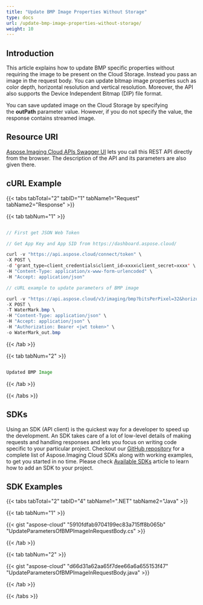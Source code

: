 ```yaml
---
title: "Update BMP Image Properties Without Storage"
type: docs
url: /update-bmp-image-properties-without-storage/
weight: 10
---
```


## **Introduction**
This article explains how to update BMP specific properties without requiring the image to be present on the Cloud Storage. Instead you pass an image in the request body. You can update bitmap image properties such as color depth, horizontal resolution and vertical resolution. Moreover, the API also supports the Device Independent Bitmap (DIP) file format.

You can save updated image on the Cloud Storage by specifying the **outPath** parameter value. However, if you do not specify the value, the response contains streamed image.
## **Resource URI**
[Aspose.Imaging Cloud APIs Swagger UI](https://apireference.aspose.cloud/imaging/#/Bmp/CreateModifiedBmp) lets you call this REST API directly from the browser. The description of the API and its parameters are also given there.
## **cURL Example**
{{< tabs tabTotal="2" tabID="1" tabName1="Request" tabName2="Response" >}}

{{< tab tabNum="1" >}}

```java

// First get JSON Web Token

// Get App Key and App SID from https://dashboard.aspose.cloud/

curl -v "https://api.aspose.cloud/connect/token" \
-X POST \
-d 'grant_type=client_credentials&client_id=xxxx&client_secret=xxxx' \
-H "Content-Type: application/x-www-form-urlencoded" \
-H "Accept: application/json"

// cURL example to update parameters of BMP image

curl -v "https://api.aspose.cloud/v3/imaging/bmp?bitsPerPixel=32&horizontalResolution=300&verticalResolution=300" \
-X POST \
-T WaterMark.bmp \
-H "Content-Type: application/json" \
-H "Accept: application/json" \
-H "Authorization: Bearer <jwt token>" \
-o WaterMark_out.bmp

```

{{< /tab >}}

{{< tab tabNum="2" >}}

```java

Updated BMP Image

```

{{< /tab >}}

{{< /tabs >}}
## **SDKs**
Using an SDK (API client) is the quickest way for a developer to speed up the development. An SDK takes care of a lot of low-level details of making requests and handling responses and lets you focus on writing code specific to your particular project. Checkout our [GitHub repository](https://github.com/aspose-imaging-cloud) for a complete list of Aspose.Imaging Cloud SDKs along with working examples, to get you started in no time. Please check [Available SDKs](/available-sdks/) article to learn how to add an SDK to your project.
## **SDK Examples**
{{< tabs tabTotal="2" tabID="4" tabName1=".NET" tabName2="Java" >}}

{{< tab tabNum="1" >}}

{{< gist "aspose-cloud" "5910fdfab9704199ec83a715ff8b065b" "UpdateParametersOfBMPImageInRequestBody.cs" >}}

{{< /tab >}}

{{< tab tabNum="2" >}}

{{< gist "aspose-cloud" "d66d31a62aa65f7dee66a6a655153f47" "UpdateParametersOfBMPImageInRequestBody.java" >}}

{{< /tab >}}

{{< /tabs >}}
